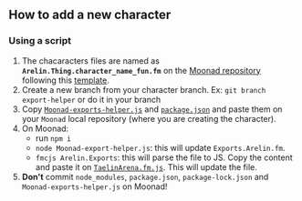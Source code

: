 ## How to add a new character

### Using a script
1. The chacaracters files are named as **`Arelin.Thing.character_name_fun.fm`** on the [Moonad repository](https://github.com/moonad/Moonad) following this [template](./Arelin.Thing.template_fun.fm).
2. Create a new branch from your character branch. Ex: `git branch export-helper` or do it in your branch
3. Copy [`Moonad-exports-helper.js`](./Moonad-exports-helper.js) and [`package.json`](./package.json) and paste them on your `Moonad` local repository (where you are creating the character).
4. On Moonad:
    - run `npm i`
    - `node Moonad-export-helper.js`: this will update `Exports.Arelin.fm`.
    - `fmcjs Arelin.Exports`: this will parse the file to JS. Copy the content and paste it on [`TaelinArena.fm.js`](../TaelinArena.fm.js). This will update the file.
5. **Don't** commit `node_modules`, `package.json`, `package-lock.json` and `Moonad-exports-helper.js` on Moonad!